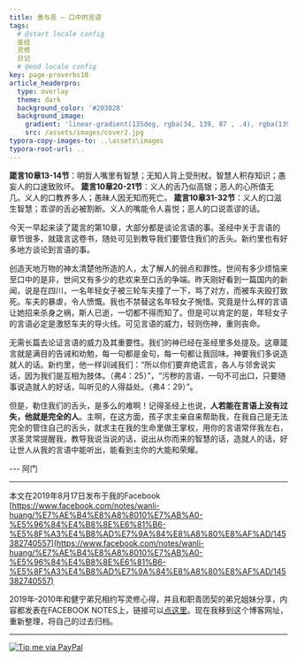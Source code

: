 ```yaml
---
title: 善与恶 – 口中的言语
tags: 
  # @start locale config
  圣经
  灵修
  日记
  # @end locale config
key: page-proverbs10
article_headerpro:
  type: overlay
  theme: dark
  background_color: '#203028'
  background_image:
    gradient: 'linear-gradient(135deg, rgba(34, 139, 87 , .4), rgba(139, 34, 139, .4))'
    src: /assets/images/cover2.jpg
typora-copy-images-to: ..\assets\images
typora-root-url: ..
---
```


**箴言10章13-14节**：明哲人嘴里有智慧；无知人背上受刑杖。智慧人积存知识；愚妄人的口速致败坏。
**箴言10章20-21节**：义人的舌乃似高银；恶人的心所值无几。义人的口教养多人；愚昧人因无知而死亡。
**箴言10章31-32节**：义人的口滋生智慧；乖谬的舌必被割断。义人的嘴能令人喜悦；恶人的口说乖谬的话。

<!--more-->

今天一早起来读了箴言的第10章，大部分都是谈论言语的事。圣经中关于言语的章节很多，就箴言这卷书，随处可见到教导我们要管住我们的舌头。新约里也有好多地方谈论到言语的事。

创造天地万物的神太清楚他所造的人，太了解人的弱点和罪性。世间有多少烦恼来至口中的是非，世间又有多少的悲欢来至口舌的争端。昨天刚好看到一篇国内的新闻，说是在四川，一名年轻女子被三轮车夫撞了一下，骂了对方，而被车夫殴打致死。车夫的暴虐，令人愤慨。我也不禁替这名年轻女子惋惜。究竟是什么样的言语让她招来杀身之祸，斯人已逝，一切都不得而知了。但是可以肯定的是，年轻女子的言语必定是激怒车夫的导火线。可见言语的威力，轻则伤神，重则丧命。

无需长篇去论证言语的威力及其重要性。我们的神已经在圣经里多处提及。这章箴言就是满目的告诫和劝勉，每一句都是金句，每一句都让我回味。神要我们多说造就人的话。新约里，他一样训诫我们：“所以你们要弃绝谎言，各人与邻舍说实话，因为我们是互相为肢体。（弗4：25）”，“污秽的言语，一句不可出口，只要随事说造就人的好话，叫听见的人得益处。（弗4：29）”。

但是，勒住我们的舌头，是多么的难啊！记得圣经上也说，**人若能在言语上没有过失，他就是完全的人**。主啊，在这方面，孩子求主亲自来帮助我，在我自己是无法完全的管住自己的舌头，就求主在我的生命里做王掌权，用你的言语常伴我左右，求圣灵常提醒我，教导我说当说的话，说出从你而来的智慧的话，造就人的话，好让世人从我的言语中能听出，能看到主你的大能和荣耀。

--- 阿门

------

本文在2019年8月17日发布于我的Facebook [https://www.facebook.com/notes/wanli-huang/%E7%AE%B4%E8%A8%8010%E7%AB%A0-%E5%96%84%E4%B8%8E%E6%81%B6-%E5%8F%A3%E4%B8%AD%E7%9A%84%E8%A8%80%E8%AF%AD/145382740557](https://www.facebook.com/notes/wanli-huang/%E7%AE%B4%E8%A8%8010%E7%AB%A0-%E5%96%84%E4%B8%8E%E6%81%B6-%E5%8F%A3%E4%B8%AD%E7%9A%84%E8%A8%80%E8%AF%AD/145382740557)

2019年-2010年和健宁弟兄相约写灵修心得，并且和职青团契的弟兄姐妹分享，内容都发表在FACEBOOK NOTES上，链接可以[点这里](https://www.facebook.com/wanli.huang/notes)。现在我移到这个博客网址，重新整理，将自己的过去归档。

------

[![Tip me via PayPal](https://www.paypalobjects.com/zh_XC/i/btn/btn_donate_SM.gif)](https://www.paypal.com/cgi-bin/webscr?cmd=_s-xclick&hosted_button_id=TDFWVKVKGKKZ6)

